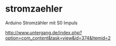 stromzaehler
============

Arduino Stromzähler mit S0 Impuls

http://www.untergang.de/index.php?option=com_content&task=view&id=374&Itemid=2
